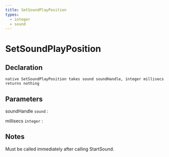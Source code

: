 ```yaml
---
title: SetSoundPlayPosition
types:
  - integer
  - sound
---
```


# SetSoundPlayPosition

## Declaration

```jass
native SetSoundPlayPosition takes sound soundHandle, integer millisecs returns nothing
```

## Parameters
soundHandle `sound`
: 

millisecs `integer`
: 

## Notes 
Must be called immediately after calling StartSound.

